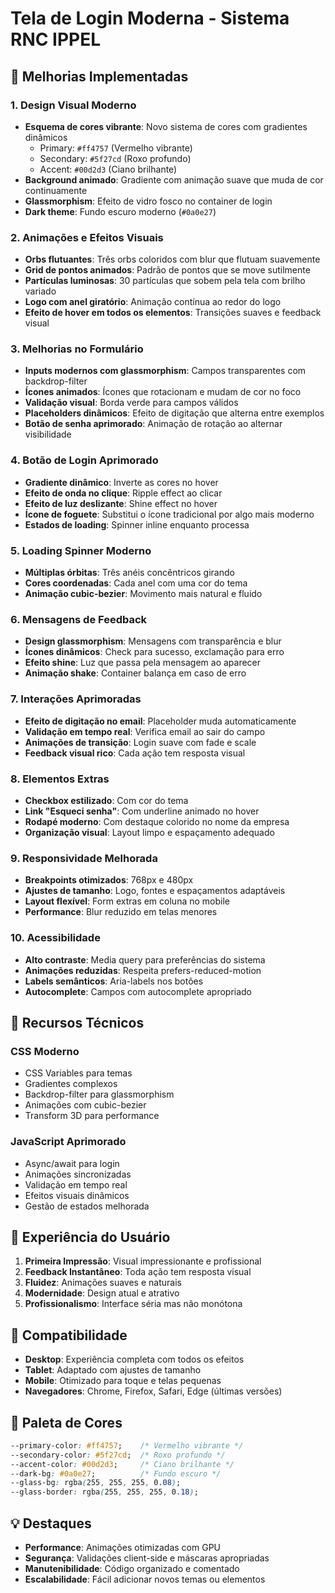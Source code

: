 # Tela de Login Moderna - Sistema RNC IPPEL

## 🎨 Melhorias Implementadas

### 1. **Design Visual Moderno**
- **Esquema de cores vibrante**: Novo sistema de cores com gradientes dinâmicos
  - Primary: `#ff4757` (Vermelho vibrante)
  - Secondary: `#5f27cd` (Roxo profundo)
  - Accent: `#00d2d3` (Ciano brilhante)
- **Background animado**: Gradiente com animação suave que muda de cor continuamente
- **Glassmorphism**: Efeito de vidro fosco no container de login
- **Dark theme**: Fundo escuro moderno (`#0a0e27`)

### 2. **Animações e Efeitos Visuais**
- **Orbs flutuantes**: Três orbs coloridos com blur que flutuam suavemente
- **Grid de pontos animados**: Padrão de pontos que se move sutilmente
- **Partículas luminosas**: 30 partículas que sobem pela tela com brilho variado
- **Logo com anel giratório**: Animação contínua ao redor do logo
- **Efeito de hover em todos os elementos**: Transições suaves e feedback visual

### 3. **Melhorias no Formulário**
- **Inputs modernos com glassmorphism**: Campos transparentes com backdrop-filter
- **Ícones animados**: Ícones que rotacionam e mudam de cor no foco
- **Validação visual**: Borda verde para campos válidos
- **Placeholders dinâmicos**: Efeito de digitação que alterna entre exemplos
- **Botão de senha aprimorado**: Animação de rotação ao alternar visibilidade

### 4. **Botão de Login Aprimorado**
- **Gradiente dinâmico**: Inverte as cores no hover
- **Efeito de onda no clique**: Ripple effect ao clicar
- **Efeito de luz deslizante**: Shine effect no hover
- **Ícone de foguete**: Substitui o ícone tradicional por algo mais moderno
- **Estados de loading**: Spinner inline enquanto processa

### 5. **Loading Spinner Moderno**
- **Múltiplas órbitas**: Três anéis concêntricos girando
- **Cores coordenadas**: Cada anel com uma cor do tema
- **Animação cubic-bezier**: Movimento mais natural e fluido

### 6. **Mensagens de Feedback**
- **Design glassmorphism**: Mensagens com transparência e blur
- **Ícones dinâmicos**: Check para sucesso, exclamação para erro
- **Efeito shine**: Luz que passa pela mensagem ao aparecer
- **Animação shake**: Container balança em caso de erro

### 7. **Interações Aprimoradas**
- **Efeito de digitação no email**: Placeholder muda automaticamente
- **Validação em tempo real**: Verifica email ao sair do campo
- **Animações de transição**: Login suave com fade e scale
- **Feedback visual rico**: Cada ação tem resposta visual

### 8. **Elementos Extras**
- **Checkbox estilizado**: Com cor do tema
- **Link "Esqueci senha"**: Com underline animado no hover
- **Rodapé moderno**: Com destaque colorido no nome da empresa
- **Organização visual**: Layout limpo e espaçamento adequado

### 9. **Responsividade Melhorada**
- **Breakpoints otimizados**: 768px e 480px
- **Ajustes de tamanho**: Logo, fontes e espaçamentos adaptáveis
- **Layout flexível**: Form extras em coluna no mobile
- **Performance**: Blur reduzido em telas menores

### 10. **Acessibilidade**
- **Alto contraste**: Media query para preferências do sistema
- **Animações reduzidas**: Respeita prefers-reduced-motion
- **Labels semânticos**: Aria-labels nos botões
- **Autocomplete**: Campos com autocomplete apropriado

## 🚀 Recursos Técnicos

### CSS Moderno
- CSS Variables para temas
- Gradientes complexos
- Backdrop-filter para glassmorphism
- Animações com cubic-bezier
- Transform 3D para performance

### JavaScript Aprimorado
- Async/await para login
- Animações sincronizadas
- Validação em tempo real
- Efeitos visuais dinâmicos
- Gestão de estados melhorada

## 🎯 Experiência do Usuário

1. **Primeira Impressão**: Visual impressionante e profissional
2. **Feedback Instantâneo**: Toda ação tem resposta visual
3. **Fluidez**: Animações suaves e naturais
4. **Modernidade**: Design atual e atrativo
5. **Profissionalismo**: Interface séria mas não monótona

## 📱 Compatibilidade

- **Desktop**: Experiência completa com todos os efeitos
- **Tablet**: Adaptado com ajustes de tamanho
- **Mobile**: Otimizado para toque e telas pequenas
- **Navegadores**: Chrome, Firefox, Safari, Edge (últimas versões)

## 🎨 Paleta de Cores

```css
--primary-color: #ff4757;    /* Vermelho vibrante */
--secondary-color: #5f27cd;  /* Roxo profundo */
--accent-color: #00d2d3;     /* Ciano brilhante */
--dark-bg: #0a0e27;          /* Fundo escuro */
--glass-bg: rgba(255, 255, 255, 0.08);
--glass-border: rgba(255, 255, 255, 0.18);
```

## 💡 Destaques

- **Performance**: Animações otimizadas com GPU
- **Segurança**: Validações client-side e máscaras apropriadas
- **Manutenibilidade**: Código organizado e comentado
- **Escalabilidade**: Fácil adicionar novos temas ou elementos
